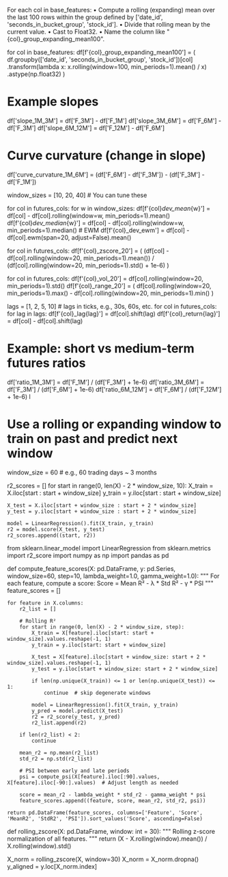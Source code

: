For each col in base_features:
	•	Compute a rolling (expanding) mean over the last 100 rows within the group defined by ['date_id', 'seconds_in_bucket_group', 'stock_id'].
	•	Divide that rolling mean by the current value.
	•	Cast to Float32.
	•	Name the column like "{col}_group_expanding_mean100".



for col in base_features:
    df[f'{col}_group_expanding_mean100'] = (
        df.groupby(['date_id', 'seconds_in_bucket_group', 'stock_id'])[col]
          .transform(lambda x: x.rolling(window=100, min_periods=1).mean() / x)
          .astype(np.float32)
    )






# Example slopes
df['slope_1M_3M'] = df['F_3M'] - df['F_1M']
df['slope_3M_6M'] = df['F_6M'] - df['F_3M']
df['slope_6M_12M'] = df['F_12M'] - df['F_6M']

# Curve curvature (change in slope)
df['curve_curvature_1M_6M'] = (df['F_6M'] - df['F_3M']) - (df['F_3M'] - df['F_1M'])



window_sizes = [10, 20, 40]  # You can tune these

for col in futures_cols:
    for w in window_sizes:
        df[f'{col}_dev_mean_{w}'] = df[col] - df[col].rolling(window=w, min_periods=1).mean()
        df[f'{col}_dev_median_{w}'] = df[col] - df[col].rolling(window=w, min_periods=1).median()
    # EWM
    df[f'{col}_dev_ewm'] = df[col] - df[col].ewm(span=20, adjust=False).mean()



  for col in futures_cols:
    df[f'{col}_zscore_20'] = (
        (df[col] - df[col].rolling(window=20, min_periods=1).mean()) /
        (df[col].rolling(window=20, min_periods=1).std() + 1e-6)
    )
    
    
    
for col in futures_cols:
    df[f'{col}_vol_20'] = df[col].rolling(window=20, min_periods=1).std()
    df[f'{col}_range_20'] = (
        df[col].rolling(window=20, min_periods=1).max() -
        df[col].rolling(window=20, min_periods=1).min()
    )
    
    
    
    
lags = [1, 2, 5, 10]  # lags in ticks, e.g., 30s, 60s, etc.
for col in futures_cols:
    for lag in lags:
        df[f'{col}_lag{lag}'] = df[col].shift(lag)
        df[f'{col}_return{lag}'] = df[col] - df[col].shift(lag)



# Example: short vs medium-term futures ratios
df['ratio_1M_3M'] = df['F_1M'] / (df['F_3M'] + 1e-6)
df['ratio_3M_6M'] = df['F_3M'] / (df['F_6M'] + 1e-6)
df['ratio_6M_12M'] = df['F_6M'] / (df['F_12M'] + 1e-6)
l

    


# Use a rolling or expanding window to train on past and predict next window
window_size = 60  # e.g., 60 trading days ~ 3 months

r2_scores = []
for start in range(0, len(X) - 2 * window_size, 10):
    X_train = X.iloc[start : start + window_size]
    y_train = y.iloc[start : start + window_size]
    
    X_test = X.iloc[start + window_size : start + 2 * window_size]
    y_test = y.iloc[start + window_size : start + 2 * window_size]
    
    model = LinearRegression().fit(X_train, y_train)
    r2 = model.score(X_test, y_test)
    r2_scores.append((start, r2))





 from sklearn.linear_model import LinearRegression
from sklearn.metrics import r2_score
import numpy as np
import pandas as pd

def compute_feature_scores(X: pd.DataFrame, y: pd.Series, window_size=60, step=10, lambda_weight=1.0, gamma_weight=1.0):
    """
    For each feature, compute a score:
    Score = Mean R² - λ * Std R² - γ * PSI
    """
    feature_scores = []

    for feature in X.columns:
        r2_list = []

        # Rolling R²
        for start in range(0, len(X) - 2 * window_size, step):
            X_train = X[feature].iloc[start: start + window_size].values.reshape(-1, 1)
            y_train = y.iloc[start: start + window_size]

            X_test = X[feature].iloc[start + window_size: start + 2 * window_size].values.reshape(-1, 1)
            y_test = y.iloc[start + window_size: start + 2 * window_size]

            if len(np.unique(X_train)) <= 1 or len(np.unique(X_test)) <= 1:
                continue  # skip degenerate windows

            model = LinearRegression().fit(X_train, y_train)
            y_pred = model.predict(X_test)
            r2 = r2_score(y_test, y_pred)
            r2_list.append(r2)

        if len(r2_list) < 2:
            continue

        mean_r2 = np.mean(r2_list)
        std_r2 = np.std(r2_list)

        # PSI between early and late periods
        psi = compute_psi(X[feature].iloc[:90].values, X[feature].iloc[-90:].values)  # Adjust length as needed

        score = mean_r2 - lambda_weight * std_r2 - gamma_weight * psi
        feature_scores.append((feature, score, mean_r2, std_r2, psi))

    return pd.DataFrame(feature_scores, columns=['Feature', 'Score', 'MeanR2', 'StdR2', 'PSI']).sort_values('Score', ascending=False)






 def rolling_zscore(X: pd.DataFrame, window: int = 30):
    """
    Rolling z-score normalization of all features.
    """
    return (X - X.rolling(window).mean()) / X.rolling(window).std()

X_norm = rolling_zscore(X, window=30)
X_norm = X_norm.dropna()
y_aligned = y.loc[X_norm.index]





    
